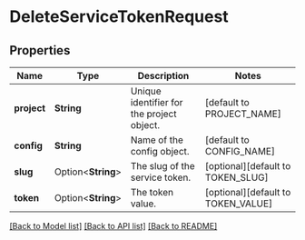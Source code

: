 # DeleteServiceTokenRequest

## Properties

Name | Type | Description | Notes
------------ | ------------- | ------------- | -------------
**project** | **String** | Unique identifier for the project object. | [default to PROJECT_NAME]
**config** | **String** | Name of the config object. | [default to CONFIG_NAME]
**slug** | Option<**String**> | The slug of the service token. | [optional][default to TOKEN_SLUG]
**token** | Option<**String**> | The token value. | [optional][default to TOKEN_VALUE]

[[Back to Model list]](../README.md#documentation-for-models) [[Back to API list]](../README.md#documentation-for-api-endpoints) [[Back to README]](../README.md)


